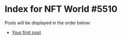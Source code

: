 # Index for NFT World #5510
Posts will be displayed in the order below:

- [Your first post](./001-first.md)

